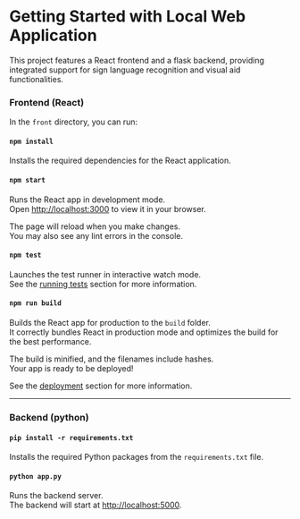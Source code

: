 # Getting Started with Local Web Application

This project features a React frontend and a flask backend, providing integrated support for sign language recognition and visual aid functionalities.

### Frontend (React)

In the `front` directory, you can run:

#### `npm install`

Installs the required dependencies for the React application.

#### `npm start`

Runs the React app in development mode.\
Open [http://localhost:3000](http://localhost:3000) to view it in your browser.

The page will reload when you make changes.\
You may also see any lint errors in the console.

#### `npm test`

Launches the test runner in interactive watch mode.\
See the [running tests](https://facebook.github.io/create-react-app/docs/running-tests) section for more information.

#### `npm run build`

Builds the React app for production to the `build` folder.\
It correctly bundles React in production mode and optimizes the build for the best performance.

The build is minified, and the filenames include hashes.\
Your app is ready to be deployed!

See the [deployment](https://facebook.github.io/create-react-app/docs/deployment) section for more information.

---

### Backend (python)

#### `pip install -r requirements.txt`

Installs the required Python packages from the `requirements.txt` file.

#### `python app.py`

Runs the backend server.\
The backend will start at [http://localhost:5000](http://localhost:5000).


